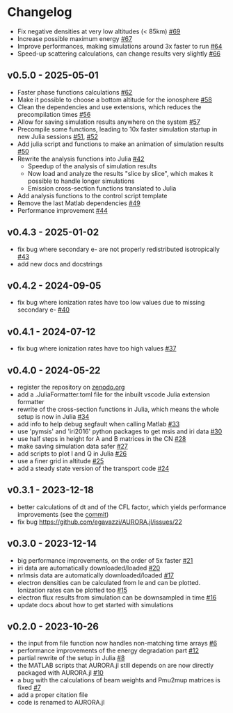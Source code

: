 # Changelog
- Fix negative densities at very low altitudes (< 85km) [#69](https://github.com/egavazzi/AURORA.jl/pull/69)
- Increase possible maximum energy [#67](https://github.com/egavazzi/AURORA.jl/pull/67)
- Improve performances, making simulations around 3x faster to run [#64](https://github.com/egavazzi/AURORA.jl/pull/64)
- Speed-up scattering calculations, can change results very slightly [#66](https://github.com/egavazzi/AURORA.jl/pull/66)

## v0.5.0 - 2025-05-01
- Faster phase functions calculations [#62](https://github.com/egavazzi/AURORA.jl/pull/62)
- Make it possible to choose a bottom altitude for the ionosphere [#58](https://github.com/egavazzi/AURORA.jl/pull/58)
- Clean the dependencies and use extensions, which reduces the precompilation times [#56](https://github.com/egavazzi/AURORA.jl/pull/56)
- Allow for saving simulation results anywhere on the system [#57](https://github.com/egavazzi/AURORA.jl/pull/57)
- Precompile some functions, leading to 10x faster simulation startup in new Julia sessions [#51](https://github.com/egavazzi/AURORA.jl/pull/51), [#52](https://github.com/egavazzi/AURORA.jl/pull/52)
- Add julia script and functions to make an animation of simulation results [#50](https://github.com/egavazzi/AURORA.jl/pull/50)
- Rewrite the analysis functions into Julia [#42](https://github.com/egavazzi/AURORA.jl/pull/42)
  - Speedup of the analysis of simulation results
  - Now load and analyze the results "slice by slice", which makes it possible to handle longer simulations
  - Emission cross-section functions translated to Julia
- Add analysis functions to the control script template 
- Remove the last Matlab dependencies [#49](https://github.com/egavazzi/AURORA.jl/pull/49)
- Performance improvement [#44](https://github.com/egavazzi/AURORA.jl/pull/44)

## v0.4.3 - 2025-01-02
- fix bug where secondary e- are not properly redistributed isotropically [#43](https://github.com/egavazzi/AURORA.jl/pull/43)
- add new docs and docstrings

## v0.4.2 - 2024-09-05
- fix bug where ionization rates have too low values due to missing secondary e- [#40](https://github.com/egavazzi/AURORA.jl/pull/40)

## v0.4.1 - 2024-07-12
- fix bug where ionization rates have too high values [#37](https://github.com/egavazzi/AURORA.jl/pull/37)

## v0.4.0 - 2024-05-22
- register the repository on [zenodo.org](https://zenodo.org/)
- add a .JuliaFormatter.toml file for the inbuilt vscode Julia extension formatter
- rewrite of the cross-section functions in Julia, which means the whole setup is now in Julia [#34](https://github.com/egavazzi/AURORA.jl/pull/34)
- add info to help debug segfault when calling Matlab [#33](https://github.com/egavazzi/AURORA.jl/pull/33)
- use 'pymsis' and 'iri2016' python packages to get msis and iri data [#30](https://github.com/egavazzi/AURORA.jl/pull/30)
- use half steps in height for A and B matrices in the CN [#28](https://github.com/egavazzi/AURORA.jl/pull/28)
- make saving simulation data safer [#27](https://github.com/egavazzi/AURORA.jl/pull/27)
- add scripts to plot I and Q in Julia [#26](https://github.com/egavazzi/AURORA.jl/pull/26)
- use a finer grid in altitude [#25](https://github.com/egavazzi/AURORA.jl/pull/25)
- add a steady state version of the transport code [#24](https://github.com/egavazzi/AURORA.jl/pull/24)

## v0.3.1 - 2023-12-18
- better calculations of dt and of the CFL factor, which yields performance improvements (see the [commit](https://github.com/egavazzi/AURORA.jl/commit/31274452819201eb28d64be530baf85cb521e291))
- fix bug https://github.com/egavazzi/AURORA.jl/issues/22

## v0.3.0 - 2023-12-14
- big performance improvements, on the order of 5x faster [#21](https://github.com/egavazzi/AURORA.jl/pull/21)
- iri data are automatically downloaded/loaded [#20](https://github.com/egavazzi/AURORA.jl/pull/20)
- nrlmsis data are automatically downloaded/loaded [#17](https://github.com/egavazzi/AURORA.jl/pull/17)
- electron densities can be calculated from Ie and can be plotted. Ionization rates can be plotted too [#15](https://github.com/egavazzi/AURORA.jl/pull/15)
- electron flux results from simulation can be downsampled in time [#16](https://github.com/egavazzi/AURORA.jl/pull/16)
- update docs about how to get started with simulations

## v0.2.0 - 2023-10-26
- the input from file function now handles non-matching time arrays [#6](https://github.com/egavazzi/AURORA.jl/pull/6)
- performance improvements of the energy degradation part [#12](https://github.com/egavazzi/AURORA.jl/pull/12)
- partial rewrite of the setup in Julia [#8](https://github.com/egavazzi/AURORA.jl/pull/8)
- the MATLAB scripts that AURORA.jl still depends on are now directly packaged with AURORA.jl [#10](https://github.com/egavazzi/AURORA.jl/pull/10)
- a bug with the calculations of beam weights and Pmu2mup matrices is fixed [#7](https://github.com/egavazzi/AURORA.jl/issues/7)
- add a proper citation file
- code is renamed to AURORA.jl
